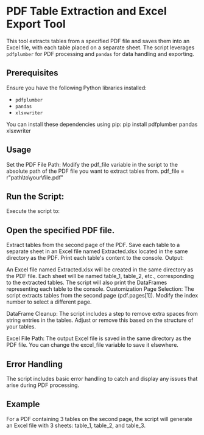 # PDF Table Extraction and Excel Export Tool

This tool extracts tables from a specified PDF file and saves them into an Excel file, with each table placed on a separate sheet. The script leverages `pdfplumber` for PDF processing and `pandas` for data handling and exporting.

## Prerequisites

Ensure you have the following Python libraries installed:

- `pdfplumber`
- `pandas`
- `xlsxwriter`

You can install these dependencies using pip:
pip install pdfplumber pandas xlsxwriter

## Usage
Set the PDF File Path:
Modify the pdf_file variable in the script to the absolute path of the PDF file you want to extract tables from.
pdf_file = r"path\to\your\file.pdf"


## Run the Script:
Execute the script to:

## Open the specified PDF file.
Extract tables from the second page of the PDF.
Save each table to a separate sheet in an Excel file named Extracted.xlsx located in the same directory as the PDF.
Print each table's content to the console.
Output:

An Excel file named Extracted.xlsx will be created in the same directory as the PDF file. Each sheet will be named table_1, table_2, etc., corresponding to the extracted tables.
The script will also print the DataFrames representing each table to the console.
Customization
Page Selection: The script extracts tables from the second page (pdf.pages[1]). Modify the index number to select a different page.

DataFrame Cleanup: The script includes a step to remove extra spaces from string entries in the tables. Adjust or remove this based on the structure of your tables.

Excel File Path: The output Excel file is saved in the same directory as the PDF file. You can change the excel_file variable to save it elsewhere.

## Error Handling
The script includes basic error handling to catch and display any issues that arise during PDF processing.

## Example
For a PDF containing 3 tables on the second page, the script will generate an Excel file with 3 sheets: table_1, table_2, and table_3.

